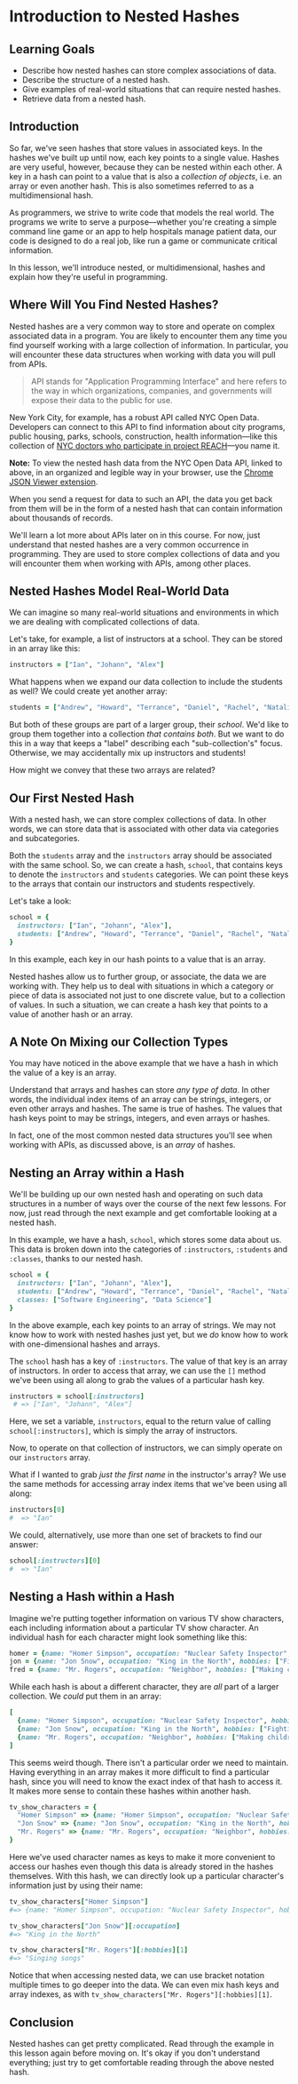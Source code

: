 # Introduction to Nested Hashes

## Learning Goals

- Describe how nested hashes can store complex associations of data.
- Describe the structure of a nested hash.
- Give examples of real-world situations that can require nested hashes.
- Retrieve data from a nested hash.

## Introduction

So far, we've seen hashes that store values in associated keys. In the hashes
we've built up until now, each key points to a single value. Hashes are very
useful, however, because they can be nested within each other. A key in a hash
can point to a value that is also a *collection of objects*, i.e. an array or
even another hash. This is also sometimes referred to as a multidimensional
hash.

As programmers, we strive to write code that models the real world. The programs
we write to serve a purpose––whether you're creating a simple command line game or
an app to help hospitals manage patient data, our code is designed to do a real
job, like run a game or communicate critical information.

In this lesson, we'll introduce nested, or multidimensional, hashes and explain
how they're useful in programming.

## Where Will You Find Nested Hashes?

Nested hashes are a very common way to store and operate on complex associated
data in a program. You are likely to encounter them any time you find yourself
working with a large collection of information. In particular, you will
encounter these data structures when working with data you will pull from APIs.

> API stands for "Application Programming Interface" and here refers to the way
in which organizations, companies, and governments will expose their data to the
public for use.

New York City, for example, has a robust API called NYC Open Data. Developers
can connect to this API to find information about city programs, public housing,
parks, schools, construction, health information––like this collection of
[NYC doctors who participate in project REACH][docs]––you name it.

**Note:** To view the nested hash data from the NYC Open Data API, linked to
above, in an organized and legible way in your browser, use the [Chrome JSON Viewer extension][json].

When you send a request for data to such an API, the data you get back from them
will be in the form of a nested hash that can contain information about
thousands of records.

We'll learn a lot more about APIs later on in this course. For now, just
understand that nested hashes are a very common occurrence in programming. They
are used to store complex collections of data and you will encounter them when
working with APIs, among other places.

## Nested Hashes Model Real-World Data

We can imagine so many real-world situations and environments in which we are
dealing with complicated collections of data.

Let's take, for example, a list of instructors at a school. They can
be stored in an array like this:

```ruby
instructors = ["Ian", "Johann", "Alex"]
```

What happens when we expand our data collection to include the students as well?
We could create yet another array:

```ruby
students = ["Andrew", "Howard", "Terrance", "Daniel", "Rachel", "Natalie"]
```

But both of these groups are part of a larger group, their _school_. We'd like
to group them together into a collection _that contains both_. But we want to do
this in a way that keeps a "label" describing each "sub-collection's" focus.
Otherwise, we may accidentally mix up instructors and students!

How might we convey that these two arrays are related?

## Our First Nested Hash

With a nested hash, we can store complex collections of data. In other words, we
can store data that is associated with other data via categories and
subcategories.

Both the `students` array and the `instructors` array should be associated with
the same school. So, we can create a hash, `school`, that contains keys to
denote the `instructors` and `students` categories. We can point these keys to
the arrays that contain our instructors and students respectively.

Let's take a look:

```ruby
school = {
  instructors: ["Ian", "Johann", "Alex"],
  students: ["Andrew", "Howard", "Terrance", "Daniel", "Rachel", "Natalie"]
}
```
In this example, each key in our hash points to a value that is an array.

Nested hashes allow us to further group, or associate, the data we are working
with. They help us to deal with situations in which a category or piece of data
is associated not just to one discrete value, but to a collection of values. In
such a situation, we can create a hash key that points to a value of another
hash or an array.

## A Note On Mixing our Collection Types

You may have noticed in the above example that we have a hash in which the value
of a key is an array.

Understand that arrays and hashes can store *any type of data*. In other words,
the individual index items of an array can be strings, integers, or even other
arrays and hashes. The same is true of hashes. The values that hash keys point
to may be strings, integers, and even arrays or hashes.

In fact, one of the most common nested data structures you'll see when working
with APIs, as discussed above, is an _array_ of hashes.

## Nesting an Array within a Hash

We'll be building up our own nested hash and operating on such data structures
in a number of ways over the course of the next few lessons. For now, just read
through the next example and get comfortable looking at a nested hash.

In this example, we have a hash, `school`, which stores some data about
us. This data is broken down into the categories of `:instructors`, `:students`
and `:classes`, thanks to our nested hash.

```ruby
school = {
  instructors: ["Ian", "Johann", "Alex"],
  students: ["Andrew", "Howard", "Terrance", "Daniel", "Rachel", "Natalie"],
  classes: ["Software Engineering", "Data Science"]
}
```

In the above example, each key points to an array of strings. We may not know
how to work with nested hashes just yet, but we *do* know how to work with
one-dimensional hashes and arrays.

The `school` hash has a key of `:instructors`. The value of that key is an array
of instructors. In order to access that array, we can use the `[]` method we've
been using all along to grab the values of a particular hash key.

```ruby
instructors = school[:instructors]
 # => ["Ian", "Johann", "Alex"]
```

Here, we set a variable, `instructors`, equal to the return value of calling
`school[:instructors]`, which is simply the array of instructors.

Now, to operate on that collection of instructors, we can simply operate on our
`instructors` array.

What if I wanted to grab *just the first name* in the instructor's array? We use
the same methods for accessing array index items that we've been using all
along:

```ruby
instructors[0]
#  => "Ian"
```

We could, alternatively, use more than one set of brackets to find our answer:

```ruby
school[:instructors][0]
#  => "Ian"
```

## Nesting a Hash within a Hash

Imagine we're putting together information on various TV show characters, each
including information about a particular TV show character. An individual hash
for each character might look something like this:

```ruby
homer = {name: "Homer Simpson", occupation: "Nuclear Safety Inspector", hobbies: ["Watching TV", "Eating donuts"]}
jon = {name: "Jon Snow", occupation: "King in the North", hobbies: ["Fighting white walkers", "Knowing nothing"]}
fred = {name: "Mr. Rogers", occupation: "Neighbor", hobbies: ["Making children feel loved and appreciated", "Singing songs"]}
```

While each hash is about a different character, they are _all_ part of a larger
collection. We _could_ put them in an array:

```ruby
[
  {name: "Homer Simpson", occupation: "Nuclear Safety Inspector", hobbies: ["Watching TV", "Eating donuts"]},
  {name: "Jon Snow", occupation: "King in the North", hobbies: ["Fighting white walkers", "Knowing nothing"]},
  {name: "Mr. Rogers", occupation: "Neighbor", hobbies: ["Making children feel loved and appreciated", "Singing songs"]}
]
```

This seems weird though. There isn't a particular order we need to maintain.
Having everything in an array makes it more difficult to find a particular hash,
since you will need to know the exact index of that hash to access it. It makes
more sense to contain these hashes within another hash.

```ruby
tv_show_characters = {
  "Homer Simpson" => {name: "Homer Simpson", occupation: "Nuclear Safety Inspector", hobbies: ["Watching TV", "Eating donuts"]},
  "Jon Snow" => {name: "Jon Snow", occupation: "King in the North", hobbies: ["Fighting white walkers", "Knowing nothing"]},
  "Mr. Rogers" => {name: "Mr. Rogers", occupation: "Neighbor", hobbies: ["Making children feel loved and appreciated", "Singing songs"]}
}
```

Here we've used character names as keys to make it more convenient to access
our hashes even though this data is already stored in the hashes themselves.
With this hash, we can directly look up a particular character's information
just by using their name:

```ruby
tv_show_characters["Homer Simpson"]
#=> {name: "Homer Simpson", occupation: "Nuclear Safety Inspector", hobbies: ["Watching TV", "Eating donuts"]}

tv_show_characters["Jon Snow"][:occupation]
#=> "King in the North"

tv_show_characters["Mr. Rogers"][:hobbies][1]
#=> "Singing songs"
```

Notice that when accessing nested data, we can use bracket notation multiple
times to go deeper into the data. We can even mix hash keys and array indexes,
as with `tv_show_characters["Mr. Rogers"][:hobbies][1]`.

## Conclusion

Nested hashes can get pretty complicated. Read through the example in this
lesson again before moving on. It's okay if you don't understand everything;
just try to get comfortable reading through the above nested hash.

[docs]: https://data.cityofnewyork.us/resource/7btz-mnc8.json
[json]: https://chrome.google.com/webstore/detail/json-viewer/gbmdgpbipfallnflgajpaliibnhdgobh?hl=en-US
